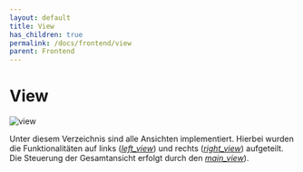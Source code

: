 ```yaml
---
layout: default
title: View
has_children: true
permalink: /docs/frontend/view
parent: Frontend
---
```


# View

![view]({{site.baseurl}}/assets/images/view-skizze.png)

Unter diesem Verzeichnis sind alle Ansichten implementiert. Hierbei wurden die Funktionalitäten auf links ([_left_view_]({{site.baseurl}}/docs/frontend/view/left_view.html)) und rechts ([_right_view_]({{site.baseurl}}/docs/frontend/view/right_view.html)) aufgeteilt. Die Steuerung der Gesamtansicht erfolgt durch den [_main_view_]({{site.baseurl}}/docs/frontend/view/main_view.html)).